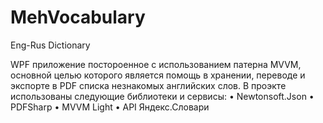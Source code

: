 # MehVocabulary
Eng-Rus Dictionary

WPF приложение постороенное с использованием патерна MVVM, основной целью которого является помощь в хранении, переводе и экспорте в PDF списка незнакомых английских слов.
В проэкте использованы следующие библиотеки и сервисы:
	• Newtonsoft.Json
	• PDFSharp
	• MVVM Light
	• API Яндекс.Словари
